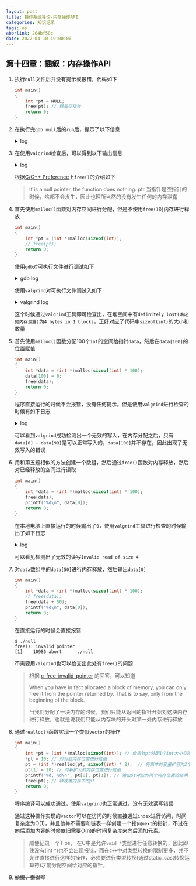 ```yaml
---
layout: post
title: 操作系统导论-内存操作API
categories: 知识记录
tags: os
abbrlink: 264bf58c
date: 2022-04-10 19:00:00
---
```


## 第十四章：插叙：内存操作API

1. 执行`null`文件后并没有提示或报错，代码如下

    ```c
    int main()
    {
        int *pt = NULL;
        free(pt); // 释放空指针
        return 0;
    }
    ```

2. 在执行完`gdb null`后的`run`后，提示了以下信息

    <details>

    <summary>log</summary>

    ```shell
    (gdb) run
    Starting program: /home/halc/code/cpp/null
    [Inferior 1 (process 9285) exited normally]
    ```

    </details>

3. 在使用`valgrind`检查后，可以得到以下输出信息

   <details>

   <summary>log</summary>

   ```log
    ==9579== Memcheck, a memory error detector
    ==9579== Copyright (C) 2002-2017, and GNU GPL'd, by Julian Seward et al.
    ==9579== Using Valgrind-3.15.0 and LibVEX; rerun with -h for copyright info
    ==9579== Command: ./null
    ==9579==
    ==9579==
    ==9579== HEAP SUMMARY:
    ==9579==     in use at exit: 0 bytes in 0 blocks
    ==9579==   total heap usage: 0 allocs, 0 frees, 0 bytes allocated
    ==9579==
    ==9579== All heap blocks were freed -- no leaks are possible
    ==9579==
    ==9579== For lists of detected and suppressed errors, rerun with: -s
    ==9579== ERROR SUMMARY: 0 errors from 0 contexts (suppressed: 0 from 0)
    ```

    </details>

    根据[C/C++ Preference](https://en.cppreference.com/w/c/memory/free)上`free()`的介绍如下
    > If is a null pointer, the function does nothing. ptr
    当指针是空指针的时候，啥都不会发生，因此也理所当然的没有发生任何的内存泄露

4. 首先使用`malloc()`函数对内存空间进行分配，但是不使用`free()`对内存进行释放

    ```c
    int main()
    {
        int *pt = (int *)malloc(sizeof(int));
        // free(pt);
        return 0;
    }
    ```

    使用`gdb`对可执行文件进行调试如下

    <details>

    <summary>gdb log</summary>

    ```log
    Starting program: /home/halc/code/cpp/null 
    [Inferior 1 (process 9978) exited normally]
    ```

    </details>

    使用`valgrind`对可执行文件调试入如下

    <details>

    <summary>valgrind log</summary>

    ```log
    $ valgrind --leak-check=yes ./null
    ==9930== Memcheck, a memory error detector
    ==9930== Copyright (C) 2002-2017, and GNU GPL'd, by Julian Seward et al.
    ==9930== Using Valgrind-3.15.0 and LibVEX; rerun with -h for copyright info
    ==9930== Command: ./null
    ==9930==
    ==9930==
    ==9930== HEAP SUMMARY:
    ==9930==     in use at exit: 4 bytes in 1 blocks
    ==9930==   total heap usage: 1 allocs, 0 frees, 4 bytes allocated
    ==9930==
    ==9930== 4 bytes in 1 blocks are definitely lost in loss record 1 of 1
    ==9930==    at 0x483B7F3: malloc (in /usr/lib/x86_64-linux-gnu/valgrind/vgpreload_memcheck-amd64-linux.so)
    ==9930==    by 0x10915E: main (null.cpp:6)
    ==9930==
    ==9930== LEAK SUMMARY:
    ==9930==    definitely lost: 4 bytes in 1 blocks
    ==9930==    indirectly lost: 0 bytes in 0 blocks
    ==9930==      possibly lost: 0 bytes in 0 blocks
    ==9930==    still reachable: 0 bytes in 0 blocks
    ==9930==         suppressed: 0 bytes in 0 blocks
    ==9930==
    ==9930== For lists of detected and suppressed errors, rerun with: -s
    ==9930== ERROR SUMMARY: 1 errors from 1 contexts (suppressed: 0 from 0)
    ```

    </details>

    这个时候通过`valgrind`工具即可检查出，在堆空间中有`definitely lost(确定的内存泄露)`为`4 bytes in 1 blocks`，正好对应了代码中`sizeof(int)`的大小和数量

5. 首先使用`malloc()`函数分配100个`int`的空间给指针`data`，然后在`data[100]`的位置赋值

    ```c
    int main()
    {
        int *data = (int *)malloc(sizeof(int) * 100);
        data[100] = 0;
        free(data);
        return 0;
    }
    ```

    程序直接运行的时候不会报错，没有任何提示。但是使用`valgrind`进行检查的时候有如下日志

    <details>

    <summary>log</summary>

    ```log
    $ valgrind --leak-check=yes ./null
    ==10500== Memcheck, a memory error detector
    ==10500== Copyright (C) 2002-2017, and GNU GPL'd, by Julian Seward et al.
    ==10500== Using Valgrind-3.15.0 and LibVEX; rerun with -h for copyright info
    ==10500== Command: ./null
    ==10500==
    ==10500== Invalid write of size 4
    ==10500==    at 0x10918D: main (null.cpp:7)
    ==10500==  Address 0x4a4c1d0 is 0 bytes after a block of size 400 alloc'd
    ==10500==    at 0x483B7F3: malloc (in /usr/lib/x86_64-linux-gnu/valgrind/vgpreload_memcheck-amd64-linux.so)
    ==10500==    by 0x10917E: main (null.cpp:6)
    ==10500==
    ==10500==
    ==10500== HEAP SUMMARY:
    ==10500==     in use at exit: 0 bytes in 0 blocks
    ==10500==   total heap usage: 1 allocs, 1 frees, 400 bytes allocated
    ==10500==
    ==10500== All heap blocks were freed -- no leaks are possible
    ==10500==
    ==10500== For lists of detected and suppressed errors, rerun with: -s
    ==10500== ERROR SUMMARY: 1 errors from 1 contexts (suppressed: 0 from 0)
    ```

    </details>

    可以看到`valgrind`成功检测出一个无效的写入，在内存分配之后，只有`data[0] - data[99]`是可以正常写入的，`data[100]`并不存在，因此出现了无效写入的错误

6. 用和第五题相似的方法创建一个数组，然后通过`free()`函数对内存释放，然后对已经释放的空间进行读取

    ```c
    int main()
    {
        int *data = (int *)malloc(sizeof(int) * 100);
        free(data);
        printf("%d\n", data[0]);
        return 0;
    }
    ```

    在本地电脑上直接运行的时候输出了`0`，使用`valgrind`工具进行检查的时候输出了如下日志

    <details>

    <summary>log</summary>

    ```log
    ==10682== Memcheck, a memory error detector
    ==10682== Copyright (C) 2002-2017, and GNU GPL'd, by Julian Seward et al.
    ==10682== Using Valgrind-3.15.0 and LibVEX; rerun with -h for copyright info
    ==10682== Command: ./null
    ==10682==
    ==10682== Invalid read of size 4
    ==10682==    at 0x1091B3: main (null.cpp:8)
    ==10682==  Address 0x4a4c040 is 0 bytes inside a block of size 400 free'd
    ==10682==    at 0x483CA3F: free (in /usr/lib/x86_64-linux-gnu/valgrind/vgpreload_memcheck-amd64-linux.so)
    ==10682==    by 0x1091AE: main (null.cpp:7)
    ==10682==  Block was alloc'd at
    ==10682==    at 0x483B7F3: malloc (in /usr/lib/x86_64-linux-gnu/valgrind/vgpreload_memcheck-amd64-linux.so)
    ==10682==    by 0x10919E: main (null.cpp:6)
    ==10682==
    0
    ==10682==
    ==10682== HEAP SUMMARY:
    ==10682==     in use at exit: 0 bytes in 0 blocks
    ==10682==   total heap usage: 2 allocs, 2 frees, 1,424 bytes allocated
    ==10682==
    ==10682== All heap blocks were freed -- no leaks are possible
    ==10682==
    ==10682== For lists of detected and suppressed errors, rerun with: -s
    ==10682== ERROR SUMMARY: 1 errors from 1 contexts (suppressed: 0 from 0)
    ```

    </details>

    可以看见检测出了无效的读写`Invalid read of size 4`

7. 对`data`数组中的`data[50]`进行内存释放，然后输出`data[0]`

    ```c
    int main()
    {
        int *data = (int *)malloc(sizeof(int) * 100);
        // free(data);
        free(data + 50);
        printf("%d\n", data[0]);
        return 0;
    }
    ```

    在直接运行的时候会直接报错

    ```warning
    $ ./null
    free(): invalid pointer
    [1]    10986 abort      ./null
    ```

    不需要用`valgrind`也可以检查出此处有`free()`的问题

    > 根据 [c-free-invalid-pointer](https://stackoverflow.com/a/20297598) 的回答，可以知道
    >
    > When you have in fact allocated a block of memory, you can only free it from the pointer returned by. That is to say, only from the beginning of the block.
    >
    > 当我们分配了一块内存的时候，我们只能从返回的指针开始对这块内存进行释放，也就是说我们只能从内存块的开头对某一处内存进行释放

8. 通过`realloc()`函数实现一个类似`vector`的操作

    ```c
    int main()
    {
        int *pt = (int *)malloc(sizeof(int)); // 给指针pt分配1个int大小空间的内存
        *pt = 10; // 对对应内存位置进行赋值
        pt = (int *)realloc(pt, sizeof(int) * 2);  // 将原本的变量扩容为2个int大小空间
        pt[1] = 20; // 对新扩大的内存位置进行赋值
        printf("%d, %d\n", pt[0], pt[1]); // 输出pt对应的两个内存位置的结果
        free(pt); // 释放堆内存中的pt
        return 0;
    }
    ```

    程序编译可以成功通过，使用`valgrind`也正常通过，没有无效读写错误

    通过这种操作实现的`vector`可以在访问的时候直接通过`index`进行访问，时间复杂度为O(1)，并且他并不需要和链表一样创建一个指向`next`的指针，不过在向后添加内容的时候依旧需要O(n)的时间复杂度来向后添加元素。

    > 顺便记录一个Tips， 在C中是允许`void *`类型进行任意转换的，因此即使没有(int *)也不会出现报错，而在`C++`中对类型转换的限制更多，并不允许直接进行这样的操作，必须要进行类型转换(通过static_cast转换运算符)才能分配空间给对应的指针。

9. ~~偷懒，懒得写~~
